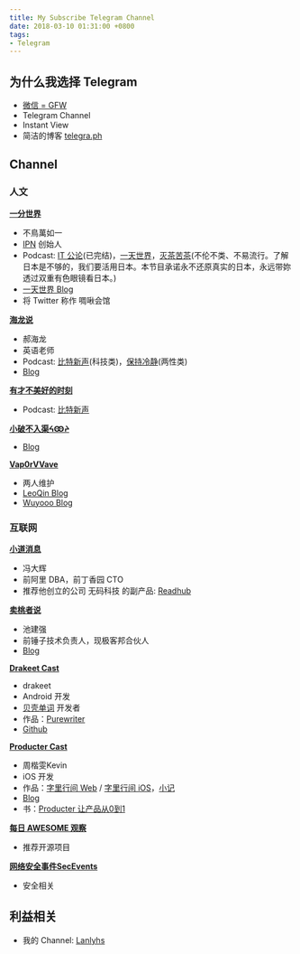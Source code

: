 ```yaml
---
title: My Subscribe Telegram Channel
date: 2018-03-10 01:31:00 +0800
tags: 
- Telegram
---
```


## 为什么我选择 Telegram

+ [微信 = GFW](https://blog.yitianshijie.net/2018/02/02/wechat-equals-gfw)
+ Telegram Channel
+ Instant View
+ 简洁的博客 [telegra.ph](https://telegra.ph)

## Channel


### 人文

[**一分世界**](https://t.me/yifenshijie)

+ 不鳥萬如一
+ [IPN](https://ipn.li) 创始人
+ Podcast: [IT 公论](https://itgonglun.com)(已完结)，[一天世界](https://yitianshijie.net)，[灭茶苦茶](https://miechakucha.com)(不伦不类、不易流行。了解日本是不够的，我们要活用日本。本节目承诺永不还原真实的日本，永远带妳透过双重有色眼镜看日本。)
+ [一天世界 Blog](https://blog.yitianshijie.net)
+ 将 Twitter 称作 啁啾会馆

[**海龙说**](https://t.me/haotalk)

+ 郝海龙
+ 英语老师
+ Podcast: [比特新声](http://banlan.show/bitvoice)(科技类)，[保持冷静](http://banlan.show/keepcalm)(两性类)
+ [Blog](https://haohailong.net)

[**有才不美好的时刻**](https://t.me/youcaireverse)

+ Podcast: [比特新声](http://banlan.show/bitvoice)

[**小破不入渠ᔦꙬᔨ**](https://t.me/forwardlikehell)

+ [Blog](https://jesor.me)

[**Vap0rVVave**](https://t.me/Vap0rVVave)

+ 两人维护
+ [LeoQin Blog](https://leoqinblog.wordpress.com)
+ [Wuyooo Blog](https://wuyousite.wordpress.com)


### 互联网

[**小道消息**](https://t.me/WebNotes)

+ 冯大辉
+ 前阿里 DBA，前丁香园 CTO
+ 推荐他创立的公司 无码科技 的副产品: [Readhub](https://readhub.me)

[**卖桃者说**](https://t.me/mactalk)

+ 池建强
+ 前锤子技术负责人，现极客邦合伙人
+ [Blog](http://macshuo.com)

[**Drakeet Cast**](https://t.me/drakeets)

+ drakeet
+ Android 开发
+ [贝壳单词](https://www.wandoujia.com/award/blog/me.drakeet.seashell) 开发者
+ 作品：[Purewriter](https://play.google.com/store/apps/details?id=com.drakeet.purewriter)
+ [Github](https://github.com/drakeet)

[**Producter Cast**](https://t.me/producter_cast)

+ 周楷雯Kevin
+ iOS 开发
+ 作品：[字里行间 Web](https://zi.com) / [字里行间 iOS](https://itunes.apple.com/cn/app/%E5%AD%97%E9%87%8C%E8%A1%8C%E9%97%B4-%E5%8F%91%E7%8E%B0%E5%88%9B%E4%BD%9C%E7%9A%84%E4%B9%90%E8%B6%A3/id1036119608?mt=8)，[小记](https://itunes.apple.com/cn/app/%E5%B0%8F%E8%AE%B0/id975031499?mt=8)
+ [Blog](http://zhowkev.in/?from=inf&wvr=5&loc=infblog)
+ 书：[Producter 让产品从0到1](https://book.douban.com/subject/1172442)

[**每日 AWESOME 观察**](https://t.me/awesomeopensource)

+ 推荐开源项目

[**网络安全事件SecEvents**](https://t.me/SecEvents)

+ 安全相关

## 利益相关

+ 我的 Channel: [Lanlyhs](https://t.me/lanlyhss)

